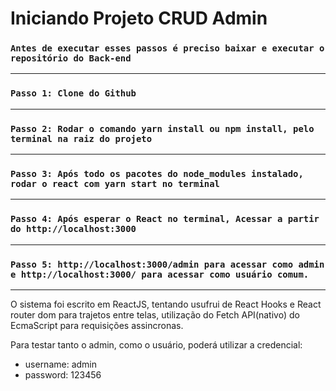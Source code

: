 # Iniciando Projeto CRUD Admin

### `Antes de executar esses passos é preciso baixar e executar o repositório do Back-end`

---

### `Passo 1: Clone do Github`

---

### `Passo 2: Rodar o comando yarn install ou npm install, pelo terminal na raiz do projeto`

---

### `Passo 3: Após todo os pacotes do node_modules instalado, rodar o react com yarn start no terminal`

---

### `Passo 4: Após esperar o React no terminal, Acessar a partir do http://localhost:3000`

---

### `Passo 5: http://localhost:3000/admin para acessar como admin e http://localhost:3000/ para acessar como usuário comum.`

---

O sistema foi escrito em ReactJS, tentando usufrui de React Hooks e React router dom para trajetos entre telas, utilização do Fetch API(nativo) do EcmaScript para requisições assincronas.

Para testar tanto o admin, como o usuário, poderá utilizar a credencial:

- username: admin
- password: 123456

